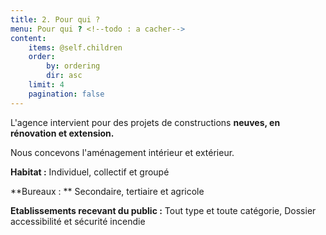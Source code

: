 ```yaml
---
title: 2. Pour qui ?
menu: Pour qui ? <!--todo : a cacher-->
content:
    items: @self.children
    order:
        by: ordering
        dir: asc
    limit: 4
    pagination: false
---
```


L'agence intervient pour des projets de constructions **neuves, en rénovation et extension.**

Nous concevons l'aménagement intérieur et extérieur.

**Habitat :** Individuel, collectif et groupé

**Bureaux : ** Secondaire, tertiaire et agricole

**Etablissements recevant du public :** Tout type et toute catégorie, Dossier accessibilité et sécurité incendie